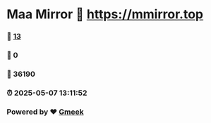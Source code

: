 # Maa Mirror :link: https://mmirror.top 
### :page_facing_up: [13](https://mmirror.top/tag.html) 
### :speech_balloon: 0 
### :hibiscus: 36190 
### :alarm_clock: 2025-05-07 13:11:52 
### Powered by :heart: [Gmeek](https://github.com/Meekdai/Gmeek)
